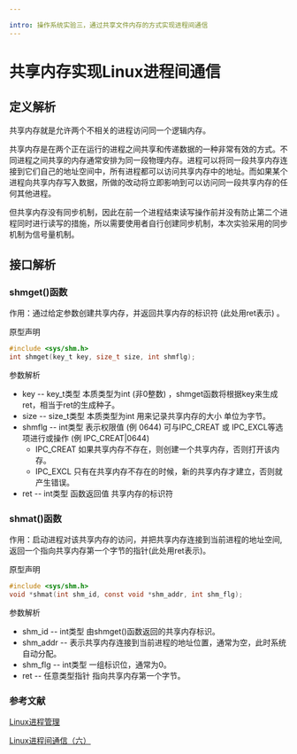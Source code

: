 ```yaml
---

intro: 操作系统实验三，通过共享文件内存的方式实现进程间通信
---
```


# 共享内存实现Linux进程间通信

## 定义解析

共享内存就是允许两个不相关的进程访问同一个逻辑内存。

共享内存是在两个正在运行的进程之间共享和传递数据的一种非常有效的方式。不同进程之间共享的内存通常安排为同一段物理内存。进程可以将同一段共享内存连接到它们自己的地址空间中，所有进程都可以访问共享内存中的地址。而如果某个进程向共享内存写入数据，所做的改动将立即影响到可以访问同一段共享内存的任何其他进程。

但共享内存没有同步机制，因此在前一个进程结束读写操作前并没有防止第二个进程同时进行读写的措施，所以需要使用者自行创建同步机制，本次实验采用的同步机制为信号量机制。

## 接口解析

### shmget()函数

作用：通过给定参数创建共享内存，并返回共享内存的标识符 (此处用ret表示) 。

原型声明

```c
#include <sys/shm.h>
int shmget(key_t key, size_t size, int shmflg);
```

参数解析

- key -- key_t类型 本质类型为int (非0整数) ，shmget函数将根据key来生成ret，相当于ret的生成种子。
- size -- size_t类型 本质类型为int 用来记录共享内存的大小 单位为字节。
- shmflg -- int类型 表示权限值 (例 0644) 可与IPC_CREAT 或 IPC_EXCL等选项进行或操作 (例 IPC_CREAT|0644)
  - IPC_CREAT  如果共享内存不存在，则创建一个共享内存，否则打开该内存。
  - IPC_EXCL   只有在共享内存不存在的时候，新的共享内存才建立，否则就产生错误。
- ret -- int类型 函数返回值 共享内存的标识符

### shmat()函数

作用：启动进程对该共享内存的访问，并把共享内存连接到当前进程的地址空间,返回一个指向共享内存第一个字节的指针(此处用ret表示)。

原型声明

```c
#include <sys/shm.h>
void *shmat(int shm_id, const void *shm_addr, int shm_flg);
```

参数解析

- shm_id -- int类型 由shmget()函数返回的共享内存标识。
- shm_addr -- 表示共享内存连接到当前进程的地址位置，通常为空，此时系统自动分配。
- shm_flg -- int类型 一组标识位，通常为0。
- ret -- 任意类型指针 指向共享内存第一个字节。

### 参考文献

[Linux进程管理](https://blog.csdn.net/zyf2333/article/details/80246814)

[Linux进程间通信（六）](https://www.cnblogs.com/52php/p/5861372.html)